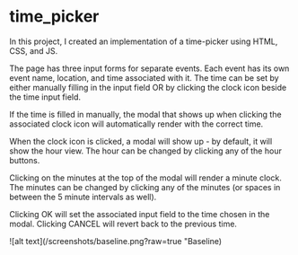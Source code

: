 # time_picker

In this project, I created an implementation of a time-picker using HTML, CSS, and JS. 

The page has three input forms for separate events. Each event has its own event name, location, and time associated with it.
The time can be set by either manually filling in the input field OR by clicking the clock icon beside the time input field.

If the time is filled in manually, the modal that shows up when clicking the associated clock icon will automatically render with the correct time.

When the clock icon is clicked, a modal will show up - by default, it will show the hour view. The hour can be changed by clicking any of the hour buttons.

Clicking on the minutes at the top of the modal will render a minute clock. The minutes can be changed by clicking any of the minutes (or spaces in between the 5 minute intervals as well).

Clicking OK will set the associated input field to the time chosen in the modal. Clicking CANCEL will revert back to the previous time.

![alt text](/screenshots/baseline.png?raw=true "Baseline)
